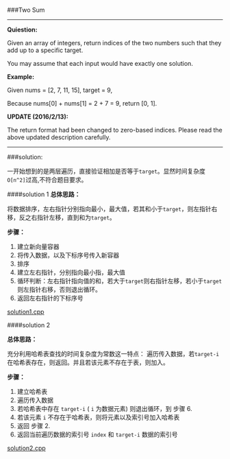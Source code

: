 ###Two Sum
***
**Quiestion:**

Given an array of integers, return indices of the two numbers such that they add up to a specific target.

You may assume that each input would have exactly one solution.

**Example:**

Given nums = [2, 7, 11, 15], target = 9,

Because nums[0] + nums[1] = 2 + 7 = 9, return [0, 1].

**UPDATE (2016/2/13):**

The return format had been changed to zero-based indices. Please read the above updated description carefully.
***

###solution:

一开始想到的是两层遍历，直接验证相加是否等于`target`。显然时间复杂度`O[n^2]`过高,不符合题目要求。

####solution 1
**总体思路：**

将数据排序，左右指针分别指向最小，最大值，若其和小于`target`，则左指针右移，反之右指针左移，直到和为`target`。

**步骤：**

1. 建立新向量容器
2. 将传入数据，以及下标序号传入新容器
3. 排序
4. 建立左右指针，分别指向最小指，最大值
5. 循环判断：左右指针指向值的和，若大于`target`则右指针左移，若小于`target`则左指针右移，否则退出循环。
6. 返回左右指针的下标序号

[solution1.cpp](https://github.com/PatrickLin1993/LeetCode/tree/master/Algorithmn/Two%20Sum/solution1.cpp)

####solution 2

**总体思路：**

充分利用哈希表查找的时间复杂度为常数这一特点： 遍历传入数据，若`target-i`在哈希表存在，则返回。并且若该元素不存在于表，则加入。

**步骤：**

1. 建立哈希表
2. 遍历传入数据
3. 若哈希表中存在 `target-i` ( `i` 为数据元素) 则退出循环，到 步骤 6.
4. 若该元素 `i` 不存在于哈希表，则将元素以及索引号加入哈希表
5. 返回 步骤 2.
6. 返回当前遍历数据的索引号 `index` 和 `target-i` 数据的索引号

[solution2.cpp](https://github.com/PatrickLin1993/LeetCode/tree/master/Algorithmn/Two%20Sum/solution2.cpp)